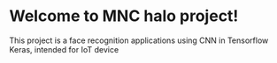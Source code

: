 # Welcome to MNC halo project!
This project is a face recognition applications using CNN in Tensorflow Keras, intended for IoT device
